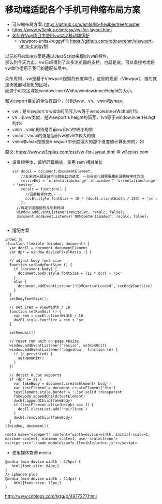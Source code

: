 # 移动端适配各个手机可伸缩布局方案

* 可伸缩布局方案: https://github.com/amfe/lib-flexible/tree/master
* https://www.w3cplus.com/css/vw-for-layout.html
* [如何在Vue项目中使用vw实现移动端适配](https://www.w3cplus.com/mobile/vw-layout-in-vue.html)
  - viewport-units-buggyfill: https://github.com/rodneyrehm/viewport-units-buggyfill

以前的Flexible方案是通过JavaScript来模拟vw的特性，  
那么到今天为止，vw已经得到了众多浏览器的支持，也就是说，可以直接考虑将vw单位运用于我们的适配布局中。

众所周知，vw是基于Viewport视窗的长度单位，这里的视窗（Viewport）指的就是浏览器可视化的区域，  
而这个可视区域是window.innerWidth/window.innerHeight的大小。

和Viewport相关的单位有四个，分别为vw、vh、vmin和vmax。

- vw：是Viewport's width的简写,1vw等于window.innerWidth的1%
- vh：和vw类似，是Viewport's height的简写，1vh等于window.innerHeihgt的1%
- vmin：vmin的值是当前vw和vh中较小的值
- vmax：vmax的值是当前vw和vh中较大的值
- vmin和vmax是根据Viewport中长度偏大的那个维度值计算出来的，如

原文: https://www.w3cplus.com/css/vw-for-layout.html © w3cplus.com

- 设置根字体，监听屏幕缩放，使用 rem 相对单位

  ```
  var docEl = document.documentElement,
      //总来的来就是监听当然窗口的变化，一旦有变化就需要重新设置根字体的值
      resizeEvt = 'orientationchange' in window ? 'orientationchange' : 'resize',
      recalc = function() {
        //设置根字体大小
        docEl.style.fontSize = 10 * (docEl.clientWidth / 320) + 'px';
      };
    //绑定浏览器缩放与加载时间
    window.addEventListener(resizeEvt, recalc, false);
    document.addEventListener('DOMContentLoaded', recalc, false);
   
  ```


- 适配方案
```
index.js
(function flexible (window, document) {
  var docEl = document.documentElement
  var dpr = window.devicePixelRatio || 1

  // adjust body font size
  function setBodyFontSize () {
    if (document.body) {
      document.body.style.fontSize = (12 * dpr) + 'px'
    }
    else {
      document.addEventListener('DOMContentLoaded', setBodyFontSize)
    }
  }
  setBodyFontSize();

  // set 1rem = viewWidth / 10
  function setRemUnit () {
    var rem = docEl.clientWidth / 10
    docEl.style.fontSize = rem + 'px'
  }

  setRemUnit()

  // reset rem unit on page resize
  window.addEventListener('resize', setRemUnit)
  window.addEventListener('pageshow', function (e) {
    if (e.persisted) {
      setRemUnit()
    }
  })

  // detect 0.5px supports
  if (dpr >= 2) {
    var fakeBody = document.createElement('body')
    var testElement = document.createElement('div')
    testElement.style.border = '.5px solid transparent'
    fakeBody.appendChild(testElement)
    docEl.appendChild(fakeBody)
    if (testElement.offsetHeight === 1) {
      docEl.classList.add('hairlines')
    }
    docEl.removeChild(fakeBody)
  }
}(window, document))

<meta name="viewport" content="width=device-width, initial-scale=1, maximum-scale=1, minimum-scale=1, user-scalable=no">
<script src="./node_modules/amfe-flexible/index.js"></script>
```

- 使用媒体查询 media 

```
@media (min-device-width : 375px) {
   html{font-size: 64px;}
}
// iphone6 plus 
@media (min-device-width : 414px) {
    html{font-size: 75px;}
}
```

http://www.cnblogs.com/lyzg/p/4877277.html

